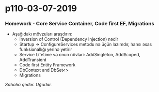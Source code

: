 # p110-03-07-2019

### Homework - Core Service Container, Code first EF, Migrations
- Aşağıdakı mövzuları araşdırın:
  - Inversion of Control (Dependency Injection) nədir 
  - Startup -> ConfigureServices metodu nə üçün lazımdır, hansı əsas funksionallığı yerinə yetirir
  - Service Lifetime və onun növləri: AddSingleton, AddScoped, AddTransient
  - Code first Entity Framework
  - DbContext and DbSet<>
  - Migrations
 
*Sabaha qədər. Uğurlar.*
